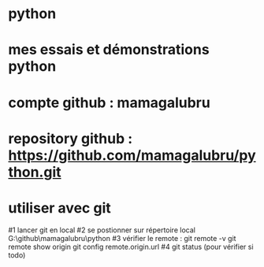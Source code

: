 # python
# mes essais et démonstrations python
# compte github : mamagalubru
# repository github : https://github.com/mamagalubru/python.git
# utiliser avec git
#1 lancer git en local
#2 se postionner sur répertoire local G:\github\mamagalubru\python
#3 vérifier le remote : 
	git remote -v 
	git remote show origin
	git config remote.origin.url
#4 git status (pour vérifier si todo)


